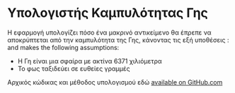 # Υπολογιστής Καμπυλότητας Γης

Η εφαρμογή υπολογίζει πόσο ένα μακρινό αντικείμενο θα έπρεπε να αποκρύπτεται από την καμπυλότητα της Γης,
κάνοντας τις εξή υποθέσεις :
and makes the following assumptions:

* Η Γη είναι μια σφαίρα με ακτίνα 6371 χιλιόμετρα
* Το φως ταξιδεύει σε ευθείες γραμμές

Αρχικός κώδικας και μέθοδος υπολογισμού εδώ [available on GitHub.com][source-code]

[source-code]: https://github.com/dizzib/earthcalc

